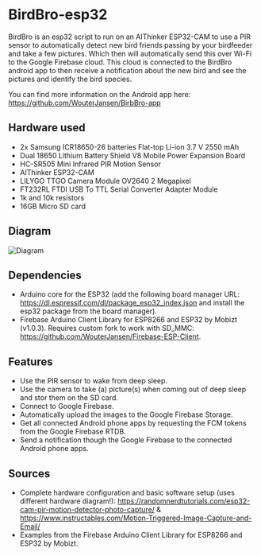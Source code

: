 
# BirdBro-esp32

BirdBro is an esp32 script to run on an AIThinker ESP32-CAM to use a PIR sensor to automatically detect new bird friends passing by your birdfeeder and take a few pictures. Which then will automatically send this over Wi-Fi to the Google Firebase cloud. This cloud is connected to the BirdBro android app to then receive a notification about the new bird and see the pictures and identify the bird species. 

You can find more information on the Android app here: https://github.com/WouterJansen/BirbBro-app

## Hardware used
 - 2x Samsung ICR18650-26 batteries Flat-top Li-ion 3.7 V 2550 mAh
 - Dual 18650 Lithium Battery Shield V8 Mobile Power Expansion Board
 - HC-SR505 Mini Infrared PIR Motion Sensor
 - AIThinker ESP32-CAM
 - LILYGO TTGO Camera Module OV2640 2 Megapixel 
 - FT232RL FTDI USB To TTL Serial Converter Adapter Module
 - 1k and 10k resistors
 - 16GB Micro SD card

## Diagram
![Diagram](https://i.imgur.com/52hLvWS.png)


## Dependencies 
 - Arduino core for the ESP32 (add the following board manager URL: https://dl.espressif.com/dl/package_esp32_index.json and install the esp32 package from the board manager).
 - Firebase Arduino Client Library for ESP8266 and ESP32 by Mobizt (v1.0.3). Requires custom fork to work with SD_MMC: https://github.com/WouterJansen/Firebase-ESP-Client.

##  Features
  - Use the PIR sensor to wake from deep sleep.
  - Use the camera to take (a) picture(s) when coming out of deep sleep and stor them on the SD card.
  - Connect to Google Firebase.
  - Automatically upload the images to the Google Firebase Storage. 
  - Get all connected Android phone apps by requesting the FCM tokens from the Google Firebase RTDB. 
  - Send a notification though the Google Firebase to the connected Android phone apps.

## Sources
  - Complete hardware configuration and basic software setup (uses different hardware diagram!): https://randomnerdtutorials.com/esp32-cam-pir-motion-detector-photo-capture/ & https://www.instructables.com/Motion-Triggered-Image-Capture-and-Email/
  - Examples from the Firebase Arduino Client Library for ESP8266 and ESP32 by Mobizt.
